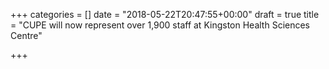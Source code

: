 +++
categories = []
date = "2018-05-22T20:47:55+00:00"
draft = true
title = "CUPE will now represent over 1,900 staff at Kingston Health Sciences Centre"

+++
